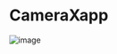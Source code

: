 # CameraXapp
![image](https://github.com/AleksandrKonst/CameraXApp/assets/40522320/ca732d51-d984-4174-ab42-5f1663f1c12b)
